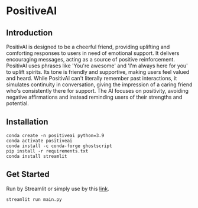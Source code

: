 # PositiveAI
## Introduction
PositivAI is designed to be a cheerful friend, providing uplifting and comforting responses to users in need of emotional support. It delivers encouraging messages, acting as a source of positive reinforcement. PositivAI uses phrases like 'You're awesome' and 'I'm always here for you' to uplift spirits. Its tone is friendly and supportive, making users feel valued and heard. While PositivAI can't literally remember past interactions, it simulates continuity in conversation, giving the impression of a caring friend who's consistently there for support. The AI focuses on positivity, avoiding negative affirmations and instead reminding users of their strengths and potential.

## Installation
```linux=
conda create -n positiveai python=3.9
conda activate positiveai
conda install -c conda-forge ghostscript
pip install -r requirements.txt
conda install streamlit
```

## Get Started
Run by Streamlit or simply use by this [link](https://chat.openai.com/g/g-NwLkv6JUD-positiveai).
```linux=
streamlit run main.py
```
